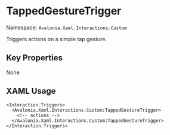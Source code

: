 # TappedGestureTrigger

Namespace: `Avalonia.Xaml.Interactions.Custom`

Triggers actions on a simple tap gesture.



## Key Properties
None

## XAML Usage
```xaml
<Interaction.Triggers>
  <Avalonia.Xaml.Interactions.Custom:TappedGestureTrigger>
    <!-- actions -->
  </Avalonia.Xaml.Interactions.Custom:TappedGestureTrigger>
</Interaction.Triggers>
```
